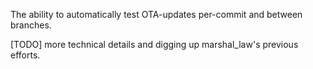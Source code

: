 The ability to automatically test OTA-updates per-commit and between branches.

[TODO] more technical details and digging up marshal_law's previous efforts.
